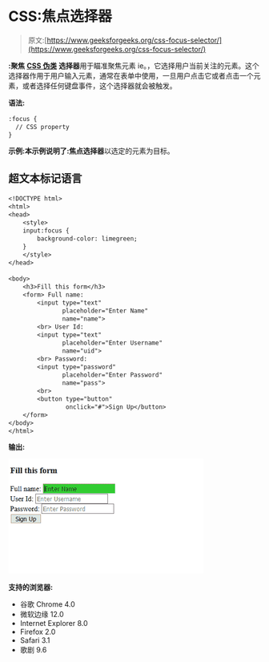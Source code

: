# CSS:焦点选择器

> 原文:[https://www.geeksforgeeks.org/css-focus-selector/](https://www.geeksforgeeks.org/css-focus-selector/)

**:聚焦** [**CSS 伪类**](https://www.geeksforgeeks.org/css-pseudo-classes/) **选择器**用于瞄准聚焦元素 ie。，它选择用户当前关注的元素。这个选择器作用于用户输入元素，通常在表单中使用，一旦用户点击它或者点击一个元素，或者选择任何键盘事件，这个选择器就会被触发。

**语法:**

```
:focus {
  // CSS property
}
```

**示例:**本示例说明了**:焦点选择器**以选定的元素为目标。

## 超文本标记语言

```
<!DOCTYPE html>
<html>
<head>
    <style>
    input:focus {
        background-color: limegreen;
    }
    </style>
</head>

<body>
    <h3>Fill this form</h3>
    <form> Full name:
        <input type="text"
               placeholder="Enter Name"
               name="name">
        <br> User Id:
        <input type="text"
               placeholder="Enter Username"
               name="uid">
        <br> Password:
        <input type="password"
               placeholder="Enter Password"
               name="pass">
        <br>
        <button type="button"
                onclick="#">Sign Up</button>
    </form>
</body>
</html>
```

**输出:**

![](img/3d800a46469a52ddbc456242804c7c00.png)

**支持的浏览器:**

*   谷歌 Chrome 4.0
*   微软边缘 12.0
*   Internet Explorer 8.0
*   Firefox 2.0
*   Safari 3.1
*   歌剧 9.6